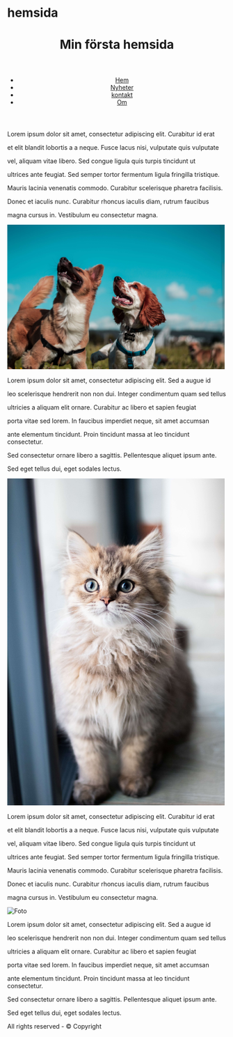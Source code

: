 # hemsida
<!DOCTYPE html> <html> <head>

<title>Exempel 1 navigation bar</title>

<meta charset = "utf-8" />

<link href = "css/navigation.css" rel="stylesheet" type="text/css" />

</head>

<body>

<!--wrapper börjar-->

<div class="wrapper">

<header class="header">

<h1>Min första hemsida</h1>

</header>

<header class="mainmenu">

<ul>

<li><a href="home.html">Hem</a></li>

<li><a href="news.html">Nyheter</a></li>

<li><a href="contacts.html">kontakt</a></li>

<li><a href="about.html">Om</a></li>

</ul>

</header>

<div class="wrapper_2col">

<div class="leftcol">

<p>

Lorem ipsum dolor sit amet, consectetur adipiscing elit. Curabitur id erat

et elit blandit lobortis a a neque. Fusce lacus nisi, vulputate quis vulputate

vel, aliquam vitae libero. Sed congue ligula quis turpis tincidunt ut

ultrices ante feugiat. Sed semper tortor fermentum ligula fringilla tristique.

Mauris lacinia venenatis commodo. Curabitur scelerisque pharetra facilisis.

Donec et iaculis nunc. Curabitur rhoncus iaculis diam, rutrum faucibus

magna cursus in. Vestibulum eu consectetur magna.

</p>

<p>
  
  <img src="camilo-fierro-z7rcwqCi77s-unsplash(1).jpg" alt="S" heigt="500px" width="500px">

  Lorem ipsum dolor sit amet, consectetur adipiscing elit. Sed a augue id

  leo scelerisque hendrerit non non dui. Integer condimentum quam sed tellus
  
  ultricies a aliquam elit ornare. Curabitur ac libero et sapien feugiat
  
  porta vitae sed lorem. In faucibus imperdiet neque, sit amet accumsan
  
  ante elementum tincidunt. Proin tincidunt massa at leo tincidunt consectetur.
  
  Sed consectetur ornare libero a sagittis. Pellentesque aliquet ipsum ante.
  
  Sed eget tellus dui, eget sodales lectus. 

</p>
  
  <img src= "jeanie-de-klerk-PAcT-amBgr4-unsplash(1).jpg" alt="T" heigt="500px" width="500px">

</div><!--leftcol slutar-->

<div class="rightcol">

<p>

Lorem ipsum dolor sit amet, consectetur adipiscing elit. Curabitur id erat

et elit blandit lobortis a a neque. Fusce lacus nisi, vulputate quis vulputate

vel, aliquam vitae libero. Sed congue ligula quis turpis tincidunt ut

ultrices ante feugiat. Sed semper tortor fermentum ligula fringilla tristique.

Mauris lacinia venenatis commodo. Curabitur scelerisque pharetra facilisis.

Donec et iaculis nunc. Curabitur rhoncus iaculis diam, rutrum faucibus

magna cursus in. Vestibulum eu consectetur magna.

</p>

<p><img src="img/andreas.jpg" height="300" width="201" alt="Foto" />

Lorem ipsum dolor sit amet, consectetur adipiscing elit. Sed a augue id

leo scelerisque hendrerit non non dui. Integer condimentum quam sed tellus

ultricies a aliquam elit ornare. Curabitur ac libero et sapien feugiat

porta vitae sed lorem. In faucibus imperdiet neque, sit amet accumsan

ante elementum tincidunt. Proin tincidunt massa at leo tincidunt consectetur.

Sed consectetur ornare libero a sagittis. Pellentesque aliquet ipsum ante.

Sed eget tellus dui, eget sodales lectus.

</p>

<div class="push"></div>

</div><!--rightcol slutar-->

</div><!--wrapper2col slutar-->

<footer class="footer">

<p>All rights reserved - &#169; Copyright</p>

</footer>

</div><!--wrapper slutar-->

</body>

</html>
